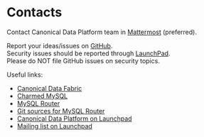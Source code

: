 # Contacts

Contact Canonical Data Platform team in [Mattermost](https://chat.charmhub.io/charmhub/channels/data-platform) (preferred).

Report your ideas/issues on [GitHub](https://github.com/canonical/mysql-router-operator/issues/new/choose).</br>
Security issues should be reported through [LaunchPad](https://wiki.ubuntu.com/DebuggingSecurity#How%20to%20File).</br>Please do NOT file GitHub issues on security topics. 

Useful links:
* [Canonical Data Fabric](https://ubuntu.com/data/)
* [Charmed MySQL](https://charmhub.io/mysql)
* [MySQL Router](https://charmhub.io/mysql-router)
* [Git sources for MySQL Router](https://github.com/canonical/mysql-router-operator)
* [Canonical Data Platform on Launchpad](https://launchpad.net/~data-platform)
* [Mailing list on Launchpad](https://lists.launchpad.net/data-platform/)